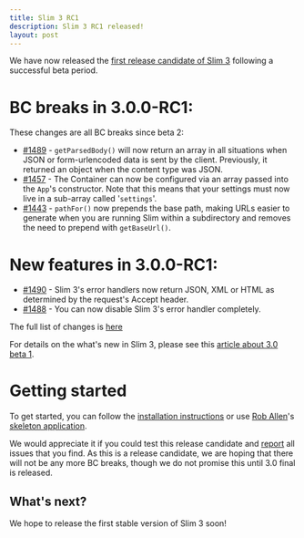 ```yaml
---
title: Slim 3 RC1
description: Slim 3 RC1 released!
layout: post
---
```


We have now released the [first release candidate of Slim 3](https://github.com/slimphp/Slim/tree/3.0.0-RC1) following a successful beta period.

# BC breaks in 3.0.0-RC1:

These changes are all BC breaks since beta 2:

* [#1489](https://github.com/slimphp/Slim/pull/1489) - `getParsedBody()` will now return an array in all situations when JSON or form-urlencoded data is sent by the client. Previously, it returned an object when the content type was JSON.
* [#1457](https://github.com/slimphp/Slim/pull/1457) - The Container can now be configured via an array passed into the `App`'s constructor. Note that this means that your settings must now live in a sub-array called '`settings`'.
* [#1443](https://github.com/slimphp/Slim/pull/1443) - `pathFor()` now prepends the base path, making URLs easier to generate when you are running Slim within a subdirectory and removes the need to prepend with `getBaseUrl()`.

# New features in 3.0.0-RC1:

* [#1490](https://github.com/slimphp/Slim/pull/1490) - Slim 3's error handlers now return JSON, XML or HTML as determined by the request's Accept header.
* [#1488](https://github.com/slimphp/Slim/pull/1488) - You can now disable Slim 3's error handler completely.

The full list of changes is [here](https://github.com/slimphp/Slim/issues?q=milestone%3A%223.0.0+RC1%22+is%3Aclosed)

For details on the what's new in Slim 3, please see this [article about 3.0 beta 1](http://www.slimframework.com/2015/07/03/slim3-beta1.html).

# Getting started

To get started, you can follow the [installation instructions](http://www.slimframework.com/docs/start/installation.html) or use [Rob Allen](https://twitter.com/akrabat)'s [skeleton application](http://akrabat.com/a-slim3-skeleton/).

We would appreciate it if you could test this release candidate and [report](https://github.com/slimphp/Slim/issues) all issues that you find. As this is a release candidate, we are hoping that there will not be any more BC breaks, though we do not promise this until 3.0 final is released.

## What's next?

We hope to release the first stable version of Slim 3 soon!
